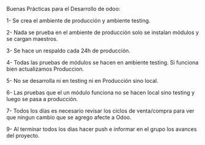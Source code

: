 Buenas Prácticas para el Desarrollo de odoo:

1- Se crea el ambiente de producción y ambiente testing.

2- Nada se prueba en el ambiente de producción solo se instalan módulos y se cargan maestros.

3- Se hace un respaldo cada 24h de producción.

4- Todas las pruebas de módulos se hacen en ambiente testing. Si funciona bien actualizamos Produccion.

5- No se desarrolla ni en testing ni en Producción sino local.

6- Las pruebas que el un módulo funciona no se hacen local sino testing y luego se pasa a producción.

7- Todos los días es necesario revisar los ciclos de venta/compra para ver que ningun cambio que se agrego afecte a Odoo.

9- Al terminar todos los dias hacer push e informar en el grupo los avances del proyecto.
